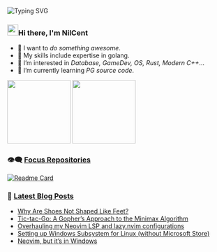 ![Typing SVG](https://readme-typing-svg.herokuapp.com?font=Courier+new&color=%23808080&size=40&width=550&duration=6969&lines=Stay+Hungry,+Stay+Foolish.)

### <img src="https://raw.githubusercontent.com/iampavangandhi/iampavangandhi/master/gifs/Hi.gif" height="25px" width="25px">Hi there, I'm NilCent

- 👀 I want to *do something awesome*.
- 📌 My skills include expertise in golang.
- 🪬 I’m interested in *Database, GameDev, OS, Rust, Modern C++*...
- 🌱 I’m currently learning *PG source code*.

<span><img src="https://github-readme-stats.vercel.app/api/top-langs/?username=NilCent&theme=tokyonight" height=145/></span>
<span><img src="https://github-readme-stats.vercel.app/api?username=NilCent&count_private=true&show_icons=true&theme=merko" height=145/></span>

### 👁‍🗨 [Focus Repositories](https://github.com/NilCent?tab=repositories)

[![Readme Card](https://github-readme-stats.vercel.app/api/pin/?username=kevinfengcs88&repo=wavedash&theme=discord_old_blurple&hide_border=true)]([https://github.com/kevinfengcs88/wavedash](https://github.com/DiceDB/dice))


### 📕 [Latest Blog Posts](https://medium.com/@kevinfeng-cs88)

<!-- BLOG-POST-LIST:START -->
- [Why Are Shoes Not Shaped Like Feet?](https://kevinfeng-cs88.medium.com/why-are-shoes-not-shaped-like-feet-7f80bebd6c69?source=rss-952aa1b4a284------2)
- [Tic-tac-Go: A Gopher’s Approach to the Minimax Algorithm](https://kevinfeng-cs88.medium.com/tic-tac-go-a-gophers-approach-to-the-minimax-algorithm-1cb9433ae3cf?source=rss-952aa1b4a284------2)
- [Overhauling my Neovim LSP and lazy.nvim configurations](https://kevinfeng-cs88.medium.com/overhauling-my-neovim-lsp-and-lazy-nvim-configurations-605eaa908b62?source=rss-952aa1b4a284------2)
- [Setting up Windows Subsystem for Linux &lpar;without Microsoft Store&rpar;](https://medium.com/nerd-for-tech/setting-up-windows-subsystem-for-linux-without-microsoft-store-f85571c1b819?source=rss-952aa1b4a284------2)
- [Neovim, but it’s in Windows](https://medium.com/nerd-for-tech/neovim-but-its-in-windows-f39f181afaf9?source=rss-952aa1b4a284------2)
<!-- BLOG-POST-LIST:END -->
